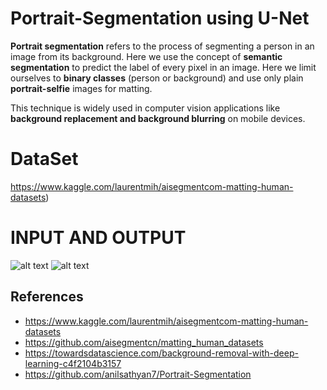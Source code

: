 # Portrait-Segmentation using U-Net

**Portrait segmentation** refers to the process of segmenting a person in an image from its background.
Here we use the concept of **semantic segmentation** to predict the label of every pixel in an image. Here we limit ourselves to **binary classes** (person or background) and use only plain **portrait-selfie** images for matting.

This technique is widely used in computer vision applications like **background replacement and background blurring** on mobile devices.

# DataSet
https://www.kaggle.com/laurentmih/aisegmentcom-matting-human-datasets)


# INPUT AND OUTPUT
![alt text](https://github.com/ajayjalluri/Portrait-Segmentation-using-U-Net/blob/master/ans1.png)
![alt text](https://github.com/ajayjalluri/Portrait-Segmentation-using-U-Net/blob/master/tb1.png)



## References

* https://www.kaggle.com/laurentmih/aisegmentcom-matting-human-datasets
* https://github.com/aisegmentcn/matting_human_datasets
* https://towardsdatascience.com/background-removal-with-deep-learning-c4f2104b3157
* https://github.com/anilsathyan7/Portrait-Segmentation
